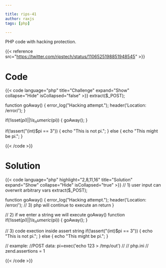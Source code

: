 ```yaml
---

title: rips-41
author: raxjs
tags: [php]

---
```


PHP code with hacking protection.

<!--more-->
{{< reference src="https://twitter.com/ripstech/status/1106525198851948545" >}}

# Code
{{< code language="php"  title="Challenge" expand="Show" collapse="Hide" isCollapsed="false" >}}
extract($_POST);

function goAway() {
    error_log("Hacking attempt.");
    header('Location: /error/');
}

if(!isset($pi) || !is_numeric($pi)) {
    goAway();
}

if(!assert("(int)$pi == 3")) {
    echo "This is not pi.";
} else {
    echo "This might be pi.";
}


{{< /code >}}

# Solution
{{< code language="php" highlight="2,8,11,16" title="Solution" expand="Show" collapse="Hide" isCollapsed="true" >}}
// 1) user input can overwrit arbitrary vars
extract($_POST);

function goAway() {
    error_log("Hacking attempt.");
    header('Location: /error/');
    // 3) php will continue to execute an return
}

// 2) if we enter a string we will execute goAway() function
if(!isset($pi) || !is_numeric($pi)) {
    goAway();
}

// 3) code exection inside assert string
if(!assert("(int)$pi == 3")) {
    echo "This is not pi.";
} else {
    echo "This might be pi.";
}

// example:
//POST data: pi=exec('echo 123 > /tmp/out')
//
// php.ini
// zend.assertions = 1

{{< /code >}}
